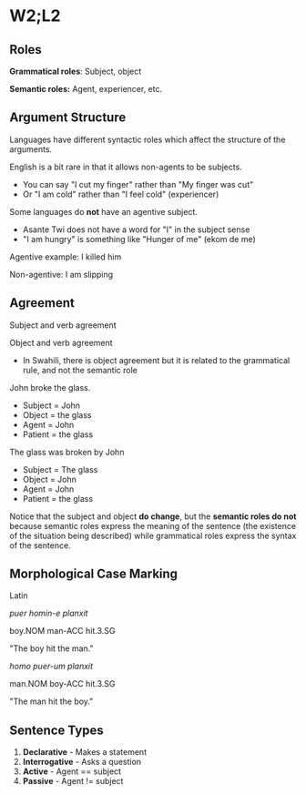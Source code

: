 # W2;L2

## Roles

**Grammatical roles**: Subject, object

**Semantic roles:** Agent, experiencer, etc.

## Argument Structure

Languages have different syntactic roles which affect the structure of the arguments.

English is a bit rare in that it allows non-agents to be subjects.

- You can say "I cut my finger" rather than "My finger was cut"
- Or "I am cold" rather than "I feel cold" (experiencer)

Some languages do **not** have an agentive subject.

- Asante Twi does not have a word for "I" in the subject sense
- "I am hungry" is something like "Hunger of me" (ekom de me)

Agentive example: I killed him

Non-agentive: I am slipping

## Agreement

Subject and verb agreement

Object and verb agreement

- In Swahili, there is object agreement but it is related to the grammatical rule, and not the semantic role

John broke the glass.

- Subject = John
- Object = the glass
- Agent = John
- Patient = the glass

The glass was broken by John

- Subject = The glass
- Object = John
- Agent = John
- Patient = the glass

Notice that the subject and object **do change**, but the **semantic roles do not** because semantic roles express the meaning of the sentence (the existence of the situation being described) while grammatical roles express the syntax of the sentence.

## Morphological Case Marking

Latin

*puer 		homin-e 		planxit*

boy.NOM	man-ACC		hit.3.SG

"The boy hit the man."

*homo 		puer-um 		planxit*

man.NOM	boy-ACC		hit.3.SG

"The man hit the boy."

## Sentence Types

1. **Declarative** - Makes a statement
2. **Interrogative** - Asks a question
3. **Active** - Agent == subject
4. **Passive** - Agent != subject

